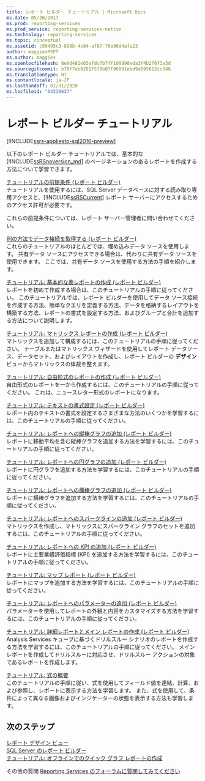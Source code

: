 ```yaml
---
title: レポート ビルダー チュートリアル | Microsoft Docs
ms.date: 05/30/2017
ms.prod: reporting-services
ms.prod_service: reporting-services-native
ms.technology: reporting-services
ms.topic: conceptual
ms.assetid: c99495c3-899b-4c84-af87-76e96d4afa23
author: maggiesMSFT
ms.author: maggies
ms.openlocfilehash: 8e9d481e03efdcfb7ff109998eda3f4b2f6f3a3d
ms.sourcegitcommit: b78f7ab9281f570b87f96991ebd9a095812cc546
ms.translationtype: HT
ms.contentlocale: ja-JP
ms.lasthandoff: 01/31/2020
ms.locfileid: "64330637"
---
```

# <a name="report-builder-tutorials"></a>レポート ビルダー チュートリアル

[!INCLUDE[ssrs-appliesto-sql2016-preview](../includes/ssrs-appliesto-sql2016-preview.md)]

以下のレポート ビルダー チュートリアルでは、基本的な [!INCLUDE[ssRSnoversion_md](../includes/ssrsnoversion-md.md)] のページネーションのあるレポートを作成する方法について学習できます。  
  
[チュートリアルの前提条件 (レポート ビルダー)](../reporting-services/prerequisites-for-tutorials-report-builder.md)  
チュートリアルを使用するには、SQL Server データベースに対する読み取り専用アクセスと、[!INCLUDE[ssRSCurrent](../includes/ssrscurrent-md.md)] レポート サーバーにアクセスするためのアクセス許可が必要です。  
  
これらの前提条件については、レポート サーバー管理者に問い合わせてください。  
  
[別の方法でデータ接続を取得する (レポート ビルダー)](../reporting-services/alternative-ways-to-get-a-data-connection-report-builder.md)  
これらのチュートリアルのほとんどでは、埋め込みデータ ソースを使用します。 共有データ ソースにアクセスできる場合は、代わりに共有データ ソースを使用できます。 ここでは、共有データ ソースを使用する方法の手順を紹介します。  
  
[チュートリアル: 基本的な表レポートの作成 (レポート ビルダー)](../reporting-services/tutorial-creating-a-basic-table-report-report-builder.md)  
レポートを初めて作成する場合は、このチュートリアルの手順に従ってください。 このチュートリアルでは、レポート ビルダーを使用してデータ ソース接続を作成する方法、簡単なクエリを定義する方法、データを格納するレイアウトを構築する方法、レポートの書式を設定する方法、およびグループと合計を追加する方法について説明します。  
  
[チュートリアル: マトリックス レポートの作成 (レポート ビルダー)](../reporting-services/tutorial-creating-a-matrix-report-report-builder.md)  
マトリックスを追加して構成するには、このチュートリアルの手順に従ってください。 テーブルまたはマトリックス ウィザードを使用してレポート データソース、データセット、およびレイアウトを作成し、レポート ビルダーの **デザイン** ビューからマトリックスの体裁を整えます。  
  
[チュートリアル: 自由形式のレポートの作成 (レポート ビルダー)](../reporting-services/tutorial-creating-a-free-form-report-report-builder.md)  
自由形式のレポートを一から作成するには、このチュートリアルの手順に従ってください。 これは、ニュースレター形式のレポートになります。  
  
[チュートリアル: テキストの書式設定 &#40;レポート ビルダー&#41;](../reporting-services/tutorial-format-text-report-builder.md)  
レポート内のテキストの書式を設定するさまざまな方法のいくつかを学習するには、このチュートリアルの手順に従ってください。  
  
[チュートリアル: レポートへの縦棒グラフの追加 &#40;レポート ビルダー&#41;](../reporting-services/tutorial-add-a-column-chart-to-your-report-report-builder.md)  
レポートに移動平均を含む縦棒グラフを追加する方法を学習するには、このチュートリアルの手順に従ってください。  
  
[チュートリアル: レポートへの円グラフの追加 &#40;レポート ビルダー&#41;](../reporting-services/tutorial-add-a-pie-chart-to-your-report-report-builder.md)  
レポートに円グラフを追加する方法を学習するには、このチュートリアルの手順に従ってください。  
  
[チュートリアル: レポートへの横棒グラフの追加 &#40;レポート ビルダー&#41;](../reporting-services/tutorial-add-a-bar-chart-to-your-report-report-builder.md)  
レポートに横棒グラフを追加する方法を学習するには、このチュートリアルの手順に従ってください。  
  
[チュートリアル: レポートへのスパークラインの追加 &#40;レポート ビルダー&#41;](../reporting-services/tutorial-add-a-sparkline-to-your-report-report-builder.md)  
マトリックスを作成し、マトリックスにスパークライン グラフのセットを追加するには、このチュートリアルの手順に従ってください。  
  
[チュートリアル: レポートへの KPI の追加 &#40;レポート ビルダー&#41;](../reporting-services/tutorial-adding-a-kpi-to-your-report-report-builder.md)  
レポートに主要業績評価指標 (KPI) を追加する方法を学習するには、このチュートリアルの手順に従ってください。  
  
[チュートリアル: マップ レポート &#40;レポート ビルダー&#41;](../reporting-services/tutorial-map-report-report-builder.md)  
レポートにマップを追加する方法を学習するには、このチュートリアルの手順に従ってください。  
  
[チュートリアル: レポートへのパラメーターの追加 &#40;レポート ビルダー&#41;](../reporting-services/tutorial-add-a-parameter-to-your-report-report-builder.md)  
パラメーターを使用してレポートの外観と内容をカスタマイズする方法を学習するには、このチュートリアルの手順に従ってください。  
  
[チュートリアル: 詳細レポートとメイン レポートの作成 (レポート ビルダー)](../reporting-services/tutorial-creating-drillthrough-and-main-reports-report-builder.md)  
Analysis Services キューブに基づくドリルスルー シナリオのレポートを作成する方法を学習するには、このチュートリアルの手順に従ってください。 メイン レポートを作成してドリルスルーに対応させ、ドリルスルー アクションの対象であるレポートを作成します。  
  
[チュートリアル: 式の概要](../reporting-services/tutorial-introducing-expressions.md)  
このチュートリアルの手順に従い、式を使用してフィールド値を連結、計算、および参照し、レポートに表示する方法を学習します。 また、式を使用して、条件によって異なる画像およびインジケーターの状態を表示する方法も学習します。  

## <a name="next-steps"></a>次のステップ

[レポート デザイン ビュー](../reporting-services/report-builder/report-design-view-report-builder.md)  
[SQL Server のレポート ビルダー](../reporting-services/report-builder/report-builder-in-sql-server-2016.md)  
[チュートリアル: オフラインでのクイック グラフ レポートの作成](../reporting-services/report-builder/tutorial-create-a-quick-chart-report-offline-report-builder.md)  

その他の質問 [Reporting Services のフォーラムに質問してみてください](https://go.microsoft.com/fwlink/?LinkId=620231)

